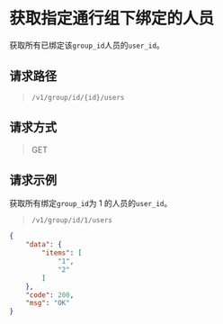 # 获取指定通行组下绑定的人员

获取所有已绑定该`group_id`人员的`user_id`。

## 请求路径

> `/v1/group/id/{id}/users`


## 请求方式

> GET

## 请求示例

获取所有绑定`group_id`为 1 的人员的`user_id`。

> `/v1/group/id/1/users`

```json
{
    "data": {
        "items": [
            "1",
            "2"
        ]
    },
    "code": 200,
    "msg": "OK"
}
```